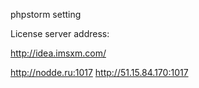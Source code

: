 phpstorm setting

License server address: 

http://idea.imsxm.com/

http://nodde.ru:1017
http://51.15.84.170:1017
